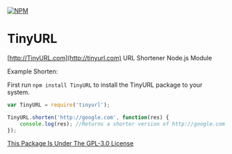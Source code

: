 [![NPM](https://nodei.co/npm/tinyurl.png?downloads=true&stars=true)](https://npmjs.com/package/tinyurl/)

# TinyURL
[http://TinyURL.com](http://tinyurl.com) URL Shortener Node.js Module

Example Shorten:

First run ```npm install TinyURL``` to install the TinyURL package to your system.

```javascript
var TinyURL = require('tinyurl');

TinyURL.shorten('http://google.com', function(res) {
	console.log(res); //Returns a shorter version of http://google.com - http://tinyurl.com/2tx
});
```

[This Package Is Under The GPL-3.0 License](https://raw.githubusercontent.com/AlphaT3ch/TinyURL/master/LICENSE.txt)

